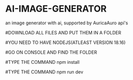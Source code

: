 # AI-IMAGE-GENERATOR
an image generator with ai, supported by AuricaAuro api's


#DOWNLOAD ALL FILES AND PUT THEM IN A FOLDER

#YOU NEED TO HAVE NODEJS(ATLEAST VERSION 18.16)

#GO ON CONSOLE AND FIND THE FOLDER

#TYPE THE COMMAND npm install

#TYPE THE COMMAND npm run dev
